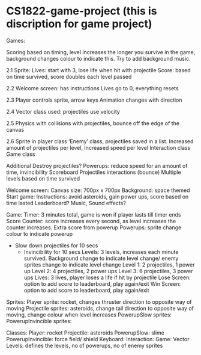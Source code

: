 # CS1822-game-project (this is discription for game project)
Games:

Scoring based on timing, level increases the longer you survive in the game, background changes colour to indicate this. Try to add background music.


2.1 
Sprite: 
Lives: start with 3, lose life when hit with projectile
Score: based on time survived, score doubles each level passed

2.2
Welcome screen: has instructions
Lives go to 0, everything resets

2.3
Player controls sprite, arrow keys
Animation changes with direction

2.4
Vector class used: projectiles use velocity

2.5
Physics with collisions with projectiles, bounce off the edge of the canvas

2.6
Sprite in player class
‘Enemy’ class, projectiles saved in a list. Increased amount of projectiles per level, Increased speed per level
Interaction class
Game class



Additional
Destroy projectiles?
Powerups: reduce speed for an amount of time, invincibility
Scoreboard
Projectiles interactions (bounce)
Multiple levels based on time survived




Welcome screen:
Canvas size: 700px x 700px
Background: space themed
Start game:
Instructions: avoid asteroids, gain power ups, score based on time lasted
Leaderboard?
Music, Sound effects?

Game:
Timer: 3 minutes total, game is won if player lasts till timer ends
Score Counter: score increases every second, as level increases the counter increases. Extra score from powerup
Powerups: sprite change colour to indicate powerup
-  Slow down projectiles for 10 secs
	-  Invincibility for 10 secs
Levels: 3 levels, increases each minute survived. Background change to indicate level 
change/ enemy sprites change to indicate level change
Level 1: 2 projectiles, 1 power up
Level 2: 4 projectiles, 2 power ups
Level 3: 6 projectiles, 3 power ups
Lives: 3 lives, player loses a life if hit by projectile
Lose Screen: option to add score to leaderboard, play again/exit
Win Screen: option to add score to leaderboard, play again/exit

Sprites:
Player sprite: rocket, changes thruster direction to opposite way of moving
Projectile sprites: asteroids, change tail direction to opposite way of moving, change colour when level increases
PowerupSlow sprites: 
PowerupInvincible sprites:


Classes:
Player: rocket
Projectile: asteroids
PowerupSlow: slime
PowerupInvincible: force field/ shield
Keyboard:
Interaction:
Game:
Vector
Levels: defines the levels, no of powerups, no of enemy sprites

